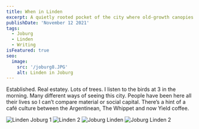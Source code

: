 ```yaml
---
title: When in Linden
excerpt: A quietly rooted pocket of the city where old-growth canopies outlast the streetlights and espresso aromas weave between verandas at dawn.
publishDate: 'November 12 2021'
tags:
  - Joburg
  - Linden
  - Writing
isFeatured: true
seo:
  image:
    src: '/joburg8.JPG'
    alt: Linden in Joburg
---
```

Established. Real estatey. Lots of trees. I listen to the birds at 3 in the morning. Many different ways of seeing this city. People have been here all their lives so I can’t compare material or social capital. There’s a hint of a café culture between the Argentinean, The Whippet and now Yield coffee.

![Linden Joburg 1](/joburg19.jpg)
![Linden 2](/joburg12.jpg)
![Joburg Linden](/joburg8.JPG)
![Joburg Linden 2](/joburg22.JPG)